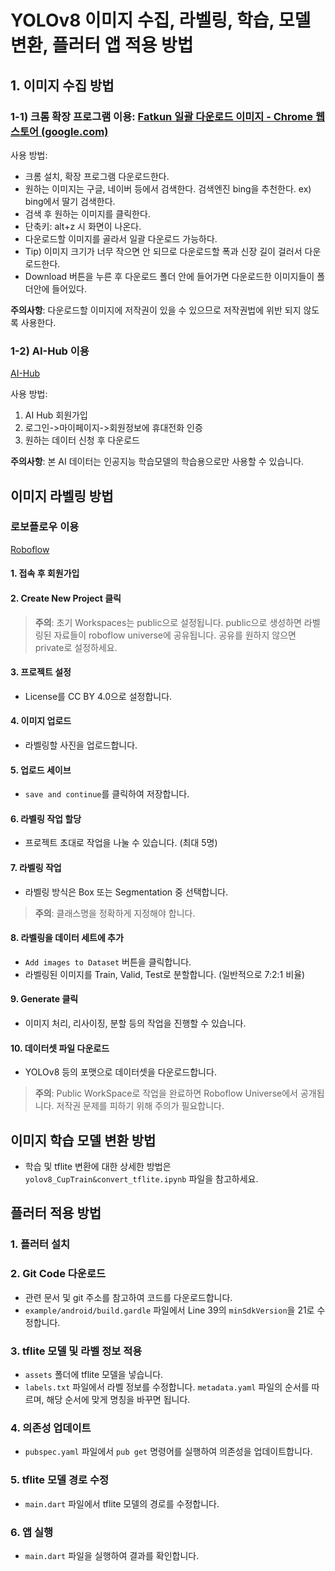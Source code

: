 # YOLOv8 이미지 수집, 라벨링, 학습, 모델변환, 플러터 앱 적용 방법

## 1. 이미지 수집 방법

### 1-1) 크롬 확장 프로그램 이용: [Fatkun 일괄 다운로드 이미지 - Chrome 웹 스토어 (google.com)](https://google.com)
사용 방법:
- 크롬 설치, 확장 프로그램 다운로드한다.
- 원하는 이미지는 구글, 네이버 등에서 검색한다. 검색엔진 bing을 추천한다.
  ex) bing에서 딸기 검색한다.
- 검색 후 원하는 이미지를 클릭한다.
- 단축키: alt+z 시 화면이 나온다.
- 다운로드할 이미지를 골라서 일괄 다운로드 가능하다.
- Tip) 이미지 크기가 너무 작으면 안 되므로 다운로드할 폭과 신장 길이 걸러서 다운로드한다.
- Download 버튼을 누른 후 다운로드 폴더 안에 들어가면 다운로드한 이미지들이 폴더안에 들어있다.

**주의사항**: 다운로드할 이미지에 저작권이 있을 수 있으므로 저작권법에 위반 되지 않도록 사용한다.


### 1-2) AI-Hub 이용 
[AI-Hub](https://www.aihub.or.kr/index.do)

사용 방법:
1. AI Hub 회원가입
2. 로그인->마이페이지->회원정보에 휴대전화 인증
3. 원하는 데이터 신청 후 다운로드

**주의사항**: 본 AI 데이터는 인공지능 학습모델의 학습용으로만 사용할 수 있습니다.

 ## 이미지 라벨링 방법

### 로보플로우 이용
[Roboflow](https://roboflow.com/)

#### 1. 접속 후 회원가입

#### 2. Create New Project 클릭
> **주의**: 초기 Workspaces는 public으로 설정됩니다. public으로 생성하면 라벨링된 자료들이 roboflow universe에 공유됩니다. 공유를 원하지 않으면 private로 설정하세요.

#### 3. 프로젝트 설정
- License를 CC BY 4.0으로 설정합니다. 

#### 4. 이미지 업로드
- 라벨링할 사진을 업로드합니다.

#### 5. 업로드 세이브
- `save and continue`를 클릭하여 저장합니다.

#### 6. 라벨링 작업 할당
- 프로젝트 초대로 작업을 나눌 수 있습니다. (최대 5명)

#### 7. 라벨링 작업
- 라벨링 방식은 Box 또는 Segmentation 중 선택합니다.
> **주의**: 클래스명을 정확하게 지정해야 합니다.

#### 8. 라벨링을 데이터 세트에 추가
- `Add images to Dataset` 버튼을 클릭합니다.
- 라벨링된 이미지를 Train, Valid, Test로 분할합니다. (일반적으로 7:2:1 비율)

#### 9. Generate 클릭
- 이미지 처리, 리사이징, 분할 등의 작업을 진행할 수 있습니다.

#### 10. 데이터셋 파일 다운로드
- YOLOv8 등의 포맷으로 데이터셋을 다운로드합니다.

> **주의**: Public WorkSpace로 작업을 완료하면 Roboflow Universe에서 공개됩니다. 저작권 문제를 피하기 위해 주의가 필요합니다.

## 이미지 학습 모델 변환 방법

- 학습 및 tflite 변환에 대한 상세한 방법은 `yolov8_CupTrain&convert_tflite.ipynb` 파일을 참고하세요.

## 플러터 적용 방법

### 1. 플러터 설치

### 2. Git Code 다운로드
- 관련 문서 및 git 주소를 참고하여 코드를 다운로드합니다.
- `example/android/build.gardle` 파일에서 Line 39의 `minSdkVersion`을 21로 수정합니다.

### 3. tflite 모델 및 라벨 정보 적용
- `assets` 폴더에 tflite 모델을 넣습니다.
- `labels.txt` 파일에서 라벨 정보를 수정합니다. `metadata.yaml` 파일의 순서를 따르며, 해당 순서에 맞게 명칭을 바꾸면 됩니다.
  
### 4. 의존성 업데이트
- `pubspec.yaml` 파일에서 `pub get` 명령어를 실행하여 의존성을 업데이트합니다.

### 5. tflite 모델 경로 수정
- `main.dart` 파일에서 tflite 모델의 경로를 수정합니다.

### 6. 앱 실행
- `main.dart` 파일을 실행하여 결과를 확인합니다.

